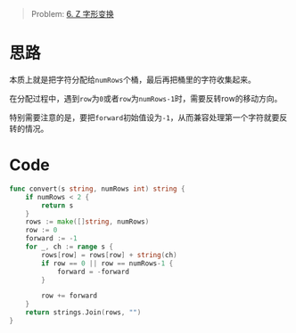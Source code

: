 
> Problem: [6. Z 字形变换](https://leetcode.cn/problems/zigzag-conversion/description/)

# 思路
本质上就是把字符分配给`numRows`个桶，最后再把桶里的字符收集起来。

在分配过程中，遇到`row`为`0`或者`row`为`numRows-1`时，需要反转row的移动方向。

特别需要注意的是，要把`forward`初始值设为`-1`，从而兼容处理第一个字符就要反转的情况。


# Code
```go
func convert(s string, numRows int) string {
	if numRows < 2 {
		return s
	}
	rows := make([]string, numRows)
	row := 0
	forward := -1
	for _, ch := range s {
		rows[row] = rows[row] + string(ch)
		if row == 0 || row == numRows-1 {
			forward = -forward
		}

		row += forward
	}
	return strings.Join(rows, "")
}
```
  
